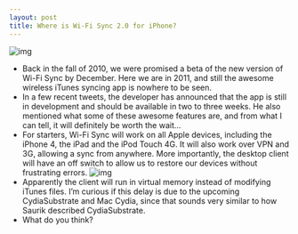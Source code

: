 ```yaml
---
layout: post
title: Where is Wi-Fi Sync 2.0 for iPhone?
---
```

![img](http://media.idownloadblog.com/wp-content/uploads/2010/10/Wi-Fi-Sync.png)
* Back in the fall of 2010, we were promised a beta of the new version of Wi-Fi Sync by December. Here we are in 2011, and still the awesome wireless iTunes syncing app is nowhere to be seen.
* In a few recent tweets, the developer has announced that the app is still in development and should be available in two to three weeks. He also mentioned what some of these awesome features are, and from what I can tell, it will definitely be worth the wait…
* For starters, Wi-Fi Sync will work on all Apple devices, including the iPhone 4, the iPad and the iPod Touch 4G. It will also work over VPN and 3G, allowing a sync from anywhere. More importantly, the desktop client will have an off switch to allow us to restore our devices without frustrating errors.
![img](http://media.idownloadblog.com/wp-content/uploads/2011/01/Screen-shot-2011-01-16-at-2.01.13-PM.png)
* Apparently the client will run in virtual memory instead of modifying iTunes files. I’m curious if this delay is due to the upcoming CydiaSubstrate and Mac Cydia, since that sounds very similar to how Saurik described CydiaSubstrate.
* What do you think?


